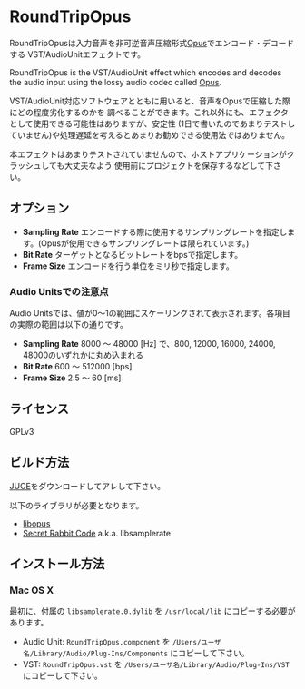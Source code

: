 RoundTripOpus
=============

RoundTripOpusは入力音声を非可逆音声圧縮形式[Opus](http://opus-codec.org/)でエンコード・デコードする
VST/AudioUnitエフェクトです。

RoundTripOpus is the VST/AudioUnit effect which encodes and decodes the audio input using the
lossy audio codec called [Opus](http://opus-codec.org/).

VST/AudioUnit対応ソフトウェアとともに用いると、音声をOpusで圧縮した際にどの程度劣化するのかを
調べることができます。これ以外にも、エフェクタとして使用できる可能性はありますが、安定性
(1日で書いたのであまりテストしていません)や処理遅延を考えるとあまりお勧めできる使用法ではありません。

本エフェクトはあまりテストされていませんので、ホストアプリケーションがクラッシュしても大丈夫なよう
使用前にプロジェクトを保存するなどして下さい。

オプション
----------

* **Sampling Rate** エンコードする際に使用するサンプリングレートを指定します。(Opusが使用できるサンプリングレートは限られています。)
* **Bit Rate** ターゲットとなるビットレートをbpsで指定します。
* **Frame Size** エンコードを行う単位をミリ秒で指定します。

### Audio Unitsでの注意点

Audio Unitsでは、値が0〜1の範囲にスケーリングされて表示されます。各項目の実際の範囲は以下の通りです。

* **Sampling Rate** 8000 〜 48000 [Hz] で、800, 12000, 16000, 24000, 48000のいずれかに丸め込まれる
* **Bit Rate** 600 〜 512000 [bps]
* **Frame Size** 2.5 〜 60 [ms]


ライセンス
----------

GPLv3

ビルド方法
----------

[JUCE](http://www.juce.com/)をダウンロードしてアレして下さい。

以下のライブラリが必要となります。

* [libopus](http://opus-codec.org/downloads/)
* [Secret Rabbit Code](http://www.mega-nerd.com/SRC/) a.k.a. libsamplerate

インストール方法
----------------

### Mac OS X

最初に、付属の `libsamplerate.0.dylib` を `/usr/local/lib` にコピーする必要があります。

- Audio Unit: `RoundTripOpus.component` を `/Users/ユーザ名/Library/Audio/Plug-Ins/Components` にコピーして下さい。
- VST:  `RoundTripOpus.vst` を `/Users/ユーザ名/Library/Audio/Plug-Ins/VST` にコピーして下さい。
